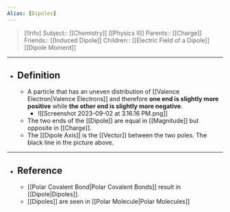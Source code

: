```yaml
---
Alias: [Dipoles]
---
```

> [!Info]
> Subject:: [[Chemistry]] [[Physics II]]
> Parents:: [[Charge]]
> Friends:: [[Induced Dipole]]
> Children:: [[Electric Field of a Dipole]] [[Dipole Moment]]
---
- ## Definition
	- A particle that has an uneven distribution of [[Valence Electron|Valence Electrons]] and therefore **one end is slightly more positive** while **the other end is slightly more negative**.
		- ![[Screenshot 2023-09-02 at 3.16.16 PM.png]]
	- The two ends of the [[Dipole]] are equal in [[Magnitude]] but opposite in [[Charge]].
	- The [[Dipole Axis]] is the [[Vector]] between the two poles. The black line in the picture above.
---
- ## Reference
	- [[Polar Covalent Bond|Polar Covalent Bonds]] result in [[Dipole|Dipoles]].
	- [[Dipoles]] are seen in [[Polar Molecule|Polar Molecules]]